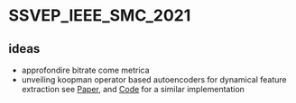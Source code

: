# SSVEP_IEEE_SMC_2021

## ideas
- approfondire bitrate come metrica
- unveiling koopman operator based autoencoders for dynamical feature extraction see [Paper](https://github.com/sazio/SSVEP_IEEE_SMC_2021/blob/main/Papers/Forecasting%20Sequential%20Data%20Using%20Consistent%20Koopman%20Autoencoders.pdf), and [Code](https://github.com/sazio/SSVEP_IEEE_SMC_2021/tree/main/Code/koopmanAE) for a similar implementation
